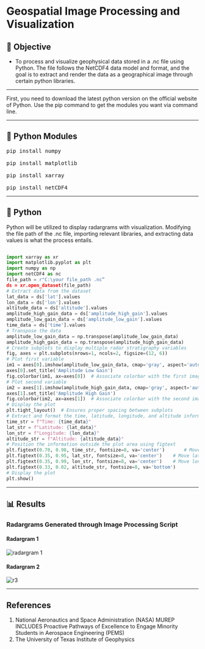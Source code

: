 #  Geospatial Image Processing and Visualization

## 🎯 Objective

* To process and visualize geophysical data stored in a .nc file using Python. The file follows the NetCDF4 data model and format, and the goal is to extract and render the data as a geographical image through certain python libraries.
---

First, you need to download the latest python version on the official website of Python. Use the pip command to get the modules you want via command line. 

---

##  📂 Python Modules 

<pre>pip install numpy

pip install matplotlib

pip install xarray

pip install netCDF4 </pre>

---

## 🐍 Python

Python will be utilized to display radargrams with visualization. Modifying the file path of the .nc file, importing relevant libraries, and extracting data values is what the process entails.


```python
  
import xarray as xr
import matplotlib.pyplot as plt
import numpy as np
import netCDF4 as nc
file_path = r"C:\your file_path .nc”
ds = xr.open_dataset(file_path)
# Extract data from the dataset
lat_data = ds['lat'].values
lon_data = ds['lon'].values
altitude_data = ds['altitude'].values
amplitude_high_gain_data = ds['amplitude_high_gain'].values
amplitude_low_gain_data = ds['amplitude_low_gain'].values
time_data = ds['time'].values
# Transpose the data
amplitude_low_gain_data = np.transpose(amplitude_low_gain_data)
amplitude_high_gain_data = np.transpose(amplitude_high_gain_data)
# Create subplots to display multiple radar stratigraphy variables
fig, axes = plt.subplots(nrows=1, ncols=2, figsize=(12, 6))
# Plot first variable
im1 = axes[0].imshow(amplitude_low_gain_data, cmap='gray', aspect='auto')
axes[0].set_title('Amplitude Low Gain')
fig.colorbar(im1, ax=axes[0])  # Associate colorbar with the first image
# Plot second variable
im2 = axes[1].imshow(amplitude_high_gain_data, cmap='gray', aspect='auto')
axes[1].set_title('Amplitude High Gain')
fig.colorbar(im2, ax=axes[1])  # Associate colorbar with the second image
# Display the plot
plt.tight_layout()  # Ensures proper spacing between subplots
# Extract and format the time, latitude, longitude, and altitude information
time_str = f"Time: {time_data}"
lat_str = f"Latitude: {lat_data}"
lon_str = f"Longitude: {lon_data}"
altitude_str = f"Altitude: {altitude_data}"
# Position the information outside the plot area using figtext
plt.figtext(0.70, 0.98, time_str, fontsize=8, va='center')       # Move time information down
plt.figtext(0.35, 0.95, lat_str, fontsize=8, va='center')    # Move latitude information down
plt.figtext(0.35, 0.99, lon_str, fontsize=8, va='center')    # Move longitude information down
plt.figtext(0.33, 0.02, altitude_str, fontsize=8, va='bottom')
# Display the plot
plt.show()

```

__________________________________________________________________________________________________________________________

## 📊 Results

### Radargrams Generated through Image Processing Script

#### Radargram 1 

![radargram 1](https://github.com/user-attachments/assets/b830cf67-c581-43ba-b671-9d05c57c58d4)


#### Radargram 2

![r3](https://github.com/user-attachments/assets/f624ed3a-248f-43a8-8a93-334fefb9f9f4)

---
## References

1) National Aeronautics and Space Administration (NASA) MUREP INCLUDES Proactive Pathways of Excellence to Engage Minority Students in Aerospace Engineering (PEMS)
2) The University of Texas Institute of Geophysics 











